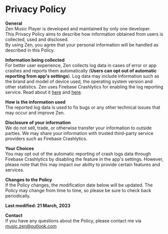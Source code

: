 
# Privacy Policy

**General**  
Zen Music Player is developed and maintained by only one developer.  
This Privacy Policy aims to describe how information obtained from users is collected, used and disclosed.  
By using Zen, you agree that your personal information will be handled as described in this Policy.

**Information being collected**  
For better user experience, Zen collects log data in cases of error or app crashes and reports them automatically (**Users can opt out of automatic reporting from app's settings**). 
Log data may include information such as the brand and model of device used, the operating system version and other statistics. 
Zen uses Firebase Crashlytics for enabling the log reporting service. Read about it [here](https://firebase.google.com/support/privacy) and [here](https://firebase.google.com/terms/crashlytics-app-distribution-data-processing-terms).

**How is the information used**  
The reported log data is used to fix bugs or any other technical issues that may occur and improve Zen.

**Disclosure of your information**  
We do not sell, trade, or otherwise transfer your information to outside parties. We may share your information with trusted third-party service providers such as Firebase Crashlytics.

**Your Choices**  
You may opt out of the automatic reporting of crash logs data through Firebase Crashlytics by disabling the feature in the app's settings. 
However, please note that this may impact our ability to provide certain features and services.

**Changes to the Policy**  
If the Policy changes, the modification date below will be updated. The Policy may change from time to time, so please be sure to check back periodically.

**Last modified: 21 March, 2023**  

**Contact**  
If you have any questions about the Policy, please contact me via music.zen@outlook.com